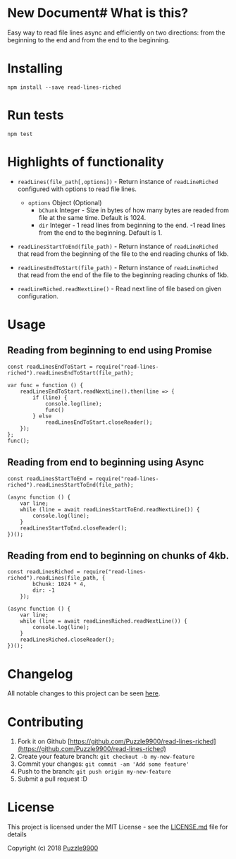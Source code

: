 # New Document# What is this?

Easy way to read file lines async and efficiently on two directions: from the beginning to the end and from the end to the beginning.

# Installing

```
npm install --save read-lines-riched
```

# Run tests

```
npm test
```

# Highlights of functionality
* `readLines(file_path[,options])` - Return instance of `readLineRiched` configured with options to read file lines.
    * `options` Object (Optional)
        * `bChunk` Integer - Size in bytes of how many bytes are readed from file at the same time. Default is 1024.
        * `dir` Integer - 1 read lines from beginning to the end. -1 read lines from the end to the beginning. Default is 1.

* `readLinesStartToEnd(file_path)` - Return instance of `readLineRiched` that read from the beginning of the file to the end reading chunks of 1kb.

* `readLinesEndToStart(file_path)` - Return instance of `readLineRiched` that read from the end of the file to the beginning  reading chunks of 1kb.

* `readLineRiched.readNextLine()` - Read next line of file based on given configuration.

# Usage

## Reading from beginning to end using Promise
```
const readLinesEndToStart = require("read-lines-riched").readLinesEndToStart(file_path);

var func = function () {
    readLinesEndToStart.readNextLine().then(line => {
        if (line) {
            console.log(line);
            func()
        } else
            readLinesEndToStart.closeReader();
    });
};
func();
```
## Reading from end to beginning using Async
```
const readLinesStartToEnd = require("read-lines-riched").readLinesStartToEnd(file_path);

(async function () {
    var line;
    while (line = await readLinesStartToEnd.readNextLine()) {
        console.log(line);
    }
    readLinesStartToEnd.closeReader();
})();
```
## Reading from end to beginning on chunks of 4kb.
```
const readLinesRiched = require("read-lines-riched").readLines(file_path, {
        bChunk: 1024 * 4,
        dir: -1
    });

(async function () {
    var line;
    while (line = await readLinesRiched.readNextLine()) {
        console.log(line);
    }
    readLinesRiched.closeReader();
})();
```

# Changelog
All notable changes to this project can be seen [here](https://github.com/Puzzle9900/read-lines-riched/blob/master/README.md).

# Contributing

1. Fork it on Github [https://github.com/Puzzle9900/read-lines-riched](https://github.com/Puzzle9900/read-lines-riched)
2. Create your feature branch: `git checkout -b my-new-feature`
3. Commit your changes: `git commit -am 'Add some feature'`
4. Push to the branch: `git push origin my-new-feature`
5. Submit a pull request :D


# License

This project is licensed under the MIT License - see the [LICENSE.md](LICENSE.md) file for details

Copyright (c) 2018 [Puzzle9900](https://github.com/Puzzle9900)
